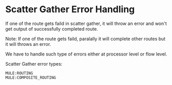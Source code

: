 # Scatter Gather Error Handling

If one of the route gets faild in scatter gather, it will throw an error and won't get output of successfully completed route.

Note: If one of the route gets faild, paralally it will complete other routes but it will throws an error.

We have to handle such type of errors either at processor level or flow level.

Scatter Gather error types:

```
MULE:ROUTING
MULE:COMPOSITE_ROUTING
```
